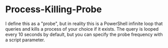 # Process-Killing-Probe
I define this as a "probe", but in reality this is a PowerShell infinite loop that queries and kills a process of your choice if it exists. The query is looped every 10 seconds by default, but you can specify the probe frequency with a script parameter.
